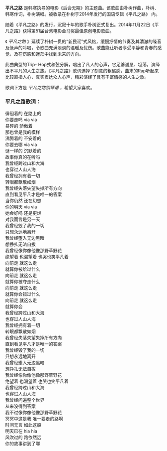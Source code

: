 

**平凡之路** 是韩寒执导的电影《后会无期》的主题曲。该歌曲由朴树作曲，朴树、韩寒作词，朴树演唱。被收录在朴树于2014年发行的国语专辑《平凡之路》 内。

随着《平凡之路》的发行，沉寂十年的歌手朴树正式复出。2014年11月22日《平凡之路》获得第51届台湾电影金马奖最佳原创电影歌曲。

《 _平凡之路_
》延续了朴树一贯的“新民谣”式风格，缓慢抒情的节奏及其清澈的嗓音及低声的吟唱，令歌曲充满淡淡的温暖及忧伤。歌曲能让听者享受平静和青春的感觉，及在伤感和迷茫中找到未来的方向。

此曲典型的Trip-
Hop式和弦分解，唱出了凡人的心声，它足够诚恳、坦荡，演绎出不平凡的人生之旅。《平凡之路》歌词选择了刻意的粗砺感，曲末的Rap听起来比较直指人心，真实表达众人心声，精彩演绎了具有丰富情感的人生之歌。

歌词下方是 _平凡之路钢琴谱_ ，希望大家喜欢。

### 平凡之路歌词：

徘徊着的 在路上的  
你要走吗 via via  
易碎的 骄傲着  
那也曾是我的模样  
沸腾着的 不安着的  
你要去哪 via via  
谜一样的 沉默着的  
故事你真的在听吗  
我曾经跨过山和大海  
也穿过人山人海  
我曾经拥有着一切  
转眼都飘散如烟  
我曾经失落失望失掉所有方向  
直到看见平凡才是唯一的答案  
当你仍然 还在幻想  
你的明天 via via  
她会好吗 还是更烂  
对我而言是另一天  
我曾经毁了我的一切  
只想永远地离开  
我曾经堕入无边黑暗  
想挣扎无法自拔  
我曾经像你像他像那野草野花  
绝望着 也渴望着 也哭也笑平凡着  
向前走 就这么走  
就算你被给过什么  
向前走 就这么走  
就算你被夺走什么  
向前走 就这么走  
就算你会错过什么  
向前走 就这么走  
就算你会  
我曾经跨过山和大海  
也穿过人山人海  
我曾经拥有着一切  
转眼都飘散如烟  
我曾经失落失望失掉所有方向  
直到看见平凡才是唯一的答案  
我曾经毁了我的一切  
只想永远地离开  
我曾经堕入无边黑暗  
想挣扎无法自拔  
我曾经像你像他像那野草野花  
绝望着 也渴望着 也哭也笑平凡着  
我曾经跨过山和大海  
也穿过人山人海  
我曾经问遍整个世界  
从来没得到答案  
我不过像你像他像那野草野花  
冥冥中这是我 唯一要走的路啊  
时间无言 如此这般  
明天已在 hia hia  
风吹过的 路依然远  
你的故事讲到了哪

